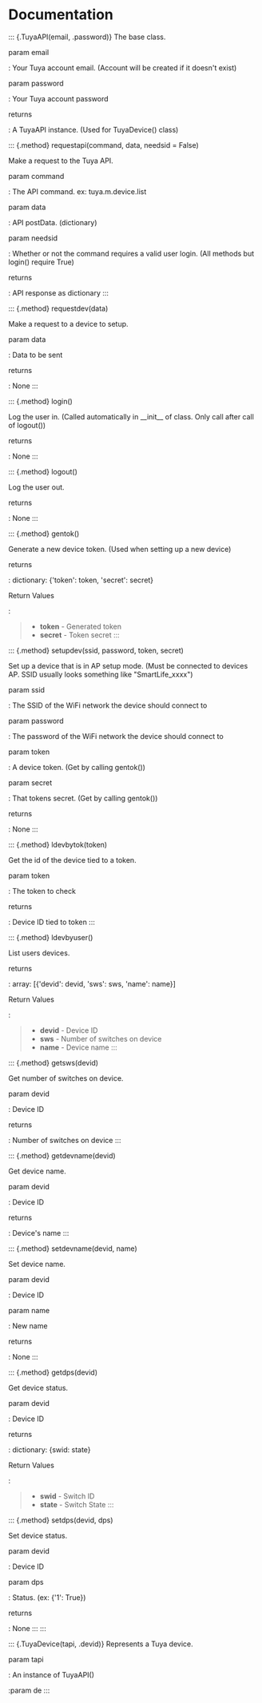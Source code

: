 Documentation
=============

::: {.TuyaAPI(email, .password)}
The base class.

param email

:   Your Tuya account email. (Account will be created if it doesn\'t
    exist)

param password

:   Your Tuya account password

returns

:   A TuyaAPI instance. (Used for TuyaDevice() class)

::: {.method}
requestapi(command, data, needsid = False)

Make a request to the Tuya API.

param command

:   The API command. ex: tuya.m.device.list

param data

:   API postData. (dictionary)

param needsid

:   Whether or not the command requires a valid user login. (All methods
    but login() require True)

returns

:   API response as dictionary
:::

::: {.method}
requestdev(data)

Make a request to a device to setup.

param data

:   Data to be sent

returns

:   None
:::

::: {.method}
login()

Log the user in. (Called automatically in \_\_init\_\_ of class. Only
call after call of logout())

returns

:   None
:::

::: {.method}
logout()

Log the user out.

returns

:   None
:::

::: {.method}
gentok()

Generate a new device token. (Used when setting up a new device)

returns

:   dictionary: {\'token\': token, \'secret\': secret}

Return Values

:   

> -   **token** - Generated token
> -   **secret** - Token secret
:::

::: {.method}
setupdev(ssid, password, token, secret)

Set up a device that is in AP setup mode. (Must be connected to devices
AP. SSID usually looks something like \"SmartLife\_xxxx\")

param ssid

:   The SSID of the WiFi network the device should connect to

param password

:   The password of the WiFi network the device should connect to

param token

:   A device token. (Get by calling gentok())

param secret

:   That tokens secret. (Get by calling gentok())

returns

:   None
:::

::: {.method}
ldevbytok(token)

Get the id of the device tied to a token.

param token

:   The token to check

returns

:   Device ID tied to token
:::

::: {.method}
ldevbyuser()

List users devices.

returns

:   array: \[{\'devid\': devid, \'sws\': sws, \'name\': name}\]

Return Values

:   

> -   **devid** - Device ID
> -   **sws** - Number of switches on device
> -   **name** - Device name
:::

::: {.method}
getsws(devid)

Get number of switches on device.

param devid

:   Device ID

returns

:   Number of switches on device
:::

::: {.method}
getdevname(devid)

Get device name.

param devid

:   Device ID

returns

:   Device\'s name
:::

::: {.method}
setdevname(devid, name)

Set device name.

param devid

:   Device ID

param name

:   New name

returns

:   None
:::

::: {.method}
getdps(devid)

Get device status.

param devid

:   Device ID

returns

:   dictionary: {swid: state}

Return Values

:   

> -   **swid** - Switch ID
> -   **state** - Switch State
:::

::: {.method}
setdps(devid, dps)

Set device status.

param devid

:   Device ID

param dps

:   Status. (ex: {\'1\': True})

returns

:   None
:::
:::

::: {.TuyaDevice(tapi, .devid)}
Represents a Tuya device.

param tapi

:   An instance of TuyaAPI()

:param de
:::
